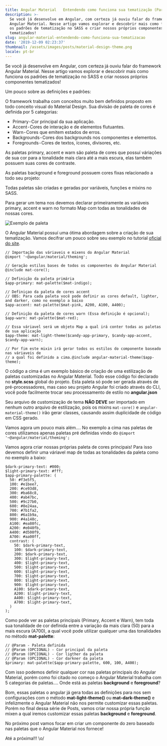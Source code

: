 ```yaml
---
title: Angular Material   Entendendo como funciona sua tematização (Parte I)
description: >-
  Se você já desenvolve em Angular, com certeza já ouviu falar do framework
  Angular Material. Nesse artigo vamos explorar e descobrir mais como funciona
  os padrões de tematização no SASS e criar nossos próprios componentes
  tematizados!
slug: angular-material-entendendo-como-funciona-sua-tematizacao
date: '2019-12-09 02:23:37'
thumbnail: /assets/images/posts/material-design-theme.png
locale: pt-br
---
```

Se você já desenvolve em Angular, com certeza já ouviu falar do framework Angular Material. Nesse artigo vamos explorar e descobrir mais como funciona os padrões de tematização no SASS e criar nossos próprios componentes tematizados!

Um pouco sobre as definições e padrões:

O framework trabalha com conceitos muito bem definidos proposto em todo conceito visual do Material Design. Sua divisão de paleta de cores é definida  por 5 categorias:

* Primary - Cor principal da sua aplicação.
* Accent - Cores de interação e de elementos flutuantes.
* Warn - Cores que emitem estados de erros.
* Backgrounds - Cores dos backgrounds  nos componentes e elementos.
* Foregrounds - Cores de textos, ícones, divisores, etc.

As paletas primary, accent e warn são paleta de cores que possuí váriações de sua cor para a tonalidade mais clara até a mais escura, elas também possuem suas cores de contraste.

As paletas background e foreground possuem cores fixas relacionado a todo seu projeto:

Todas paletas são criadas e geradas por variáveis, funções e mixins no SASS.

Para gerar um tema nos devemos declarar primeiramente as variáveis primary, accent e warn no formato Map com todas as tonalidades de nossas cores.

![Exemplo de paleta](/assets/images/posts/material-design-theme.png "Exemplo de paleta")

O Angular Material possuí uma ótima abordagem sobre a criação de sua tematização. Vamos decifrar um pouco sobre seu exemplo no tutorial [oficial do site](https://material.angular.io/guide/theming).

```
// Importação das váriaveis e mixens do Angular Material
@import '~@angular/material/theming';

// Geração estilos bases de todos os componentes do Angular Material
@include mat-core();

// Definição da paleta primária
$app-primary: mat-palette($mat-indigo);

// Definiçao da paleta de cores accent
// OBS: Para cada paleta você pode definir as cores default, lighter, and darker, como no exemplo a baixo
$app-accent: mat-palette($mat-pink, A200, A100, A400);

// Definição da paleta de cores warn (Essa definição é opcional);
$app-warn: mat-palette($mat-red);

// Essa váriavel será um objeto Map a qual irá conter todas as paletas de sua aplicação
$app-theme: mat-light-theme($candy-app-primary, $candy-app-accent, $candy-app-warn);

// Por fim este mixin irá gerar todos os estilos do componente baseado nas váriaveis de 
// a qual foi definido a cima.@include angular-material-theme($app-theme);
```

O código a cima é um exemplo básico de criação de uma estilização de paletas customizadas no Angular Material. Todo esse código foi declarado no **style.scss** global do projeto. Esta paleta só pode ser gerada através de pré-processadores, mas caso seu projeto Angular foi criado através do CLI, você pode facilmente trocar seu processamento de estilo no **angular.json**

Seu arquivo de customização de tema **NÃO DEVE** ser importado em nenhum outro arquivo de estilização, pois os mixins `mat-core()` e `angular-material-theme()` irão gerar classes, causando assim duplicidade de código em CSS gerado.

Vamos agora um pouco mais além.... No exemplo a cima nas paletas de cores utilizamos apenas paletas pré definidas vindo do `@import '~@angular/material/theming';`

Vamos agora criar nossas próprias paleta de cores principais! Para isso devemos definir uma váriavel map de todas as tonalidades da paleta como no exemplo a baixo:

```
$dark-primary-text: #000;
$light-primary-text: #fff;
$app-primary-palette: (
  50: #f3e5f5,
  100: #e1bee7,
  200: #ce93d8,
  300: #ba68c8,
  400: #ab47bc,
  500: #9c27b0,
  600: #8e24aa,
  700: #7b1fa2,
  800: #6a1b9a,
  900: #4a148c,
  A100: #ea80fc,
  A200: #e040fb,
  A400: #d500f9,
  A700: #aa00ff,
  contrast: (
    50: $dark-primary-text,
    100: $dark-primary-text,
    200: $dark-primary-text,
    300: $light-primary-text,
    400: $light-primary-text,
    500: $light-primary-text,
    600: $light-primary-text,
    700: $light-primary-text,
    800: $light-primary-text,
    900: $light-primary-text,
    A100: $dark-primary-text,
    A200: $light-primary-text,
    A400: $light-primary-text,
    A700: $light-primary-text,
  )
);
```

Como pode ver as paletas principais (Primary, Accent e Warn), tem toda sua tonalidade de cor definida entre a variação da mais clara (50) para a mais escura (A700), a qual você pode utilizar qualquer uma das tonalidades no método **mat-palette**:

```
// @Param - Paleta definida
// @Param (OPCIONAL) - Cor principal da paleta
// @Param (OPCIONAL) - Cor ligther da paleta
// @Param (OPCIONAL) - Cor darkner da paleta
$primary: mat-palette($app-primary-palette, 600, 100, A400);
```

Com isso podemos definir qualquer cor nas paletas principais do Angular Material, porém como foi citado no começo o Angular Material trabalha com 5 categorias de paletas.... Onde está as paletas **background** e **foreground**?

Bom, essas paletas o angular já gera todas as definições para nos sem configurações com o método **mat-light-theme()** ou **mat-dark-theme()** e infelizmente o Angular Material não nos permite customizar essas paletas. Porém no final dessa série de Posts, vamos criar nossa própria função mixen a qual iremos customizar essas paletas **background** e **foreground**.

No próximo post vamos focar em criar um componente do zero baseado nas paletas que o Angular Material nos fornece!

Até a próxima!!! \o/

